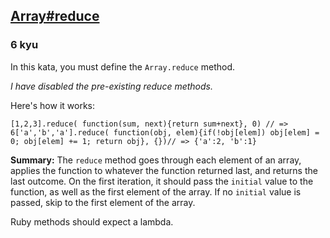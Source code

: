 <h2><a href=https://www.codewars.com/kata/5411e3e95f3a7f6a7a0000e3/train/javascript target="_blank">Array#reduce</a></h2><h3>6 kyu</h3><p>In this kata, you must define the <code>Array.reduce</code> method.</p><p><em>I have disabled the pre-existing reduce methods.</em></p><p>Here's how it works:</p><pre><code class="language-javascript">[<span class="cm-number">1</span>,<span class="cm-number">2</span>,<span class="cm-number">3</span>].<span class="cm-property">reduce</span>( <span class="cm-keyword">function</span>(<span class="cm-def">sum</span>, <span class="cm-def">next</span>){<span class="cm-keyword">return</span> <span class="cm-variable-2">sum</span><span class="cm-operator">+</span><span class="cm-variable-2">next</span>}, <span class="cm-number">0</span>) <span class="cm-comment">// =&gt; 6</span>[<span class="cm-string">'a'</span>,<span class="cm-string">'b'</span>,<span class="cm-string">'a'</span>].<span class="cm-property">reduce</span>( <span class="cm-keyword">function</span>(<span class="cm-def">obj</span>, <span class="cm-def">elem</span>){<span class="cm-keyword">if</span>(<span class="cm-operator">!</span><span class="cm-variable-2">obj</span>[<span class="cm-variable-2">elem</span>]) <span class="cm-variable-2">obj</span>[<span class="cm-variable-2">elem</span>] <span class="cm-operator">=</span> <span class="cm-number">0</span>; <span class="cm-variable-2">obj</span>[<span class="cm-variable-2">elem</span>] <span class="cm-operator">+=</span> <span class="cm-number">1</span>; <span class="cm-keyword">return</span> <span class="cm-variable-2">obj</span>}, {})<span class="cm-comment">// =&gt; {'a':2, 'b':1}</span></code></pre><pre style="display: none;"><code class="language-ruby">[<span class="cm-number">1</span>,<span class="cm-number">2</span>,<span class="cm-number">3</span>]<span class="cm-operator">.</span><span class="cm-property">reduce</span>( <span class="cm-arrow">-&gt;</span>(<span class="cm-variable">x</span>,<span class="cm-variable">y</span>){<span class="cm-variable">x</span><span class="cm-operator">+</span><span class="cm-variable">y</span>}, <span class="cm-number">0</span>) <span class="cm-comment"># =&gt; 6</span></code></pre><pre style="display: none;"><code class="language-coffeescript"><span class="cm-punctuation">[</span><span class="cm-number">1</span> <span class="cm-number">2</span> <span class="cm-number">3</span><span class="cm-punctuation">]</span><span class="cm-punctuation">.</span><span class="cm-property">reduce</span><span class="cm-punctuation">(</span><span class="cm-punctuation">(</span><span class="cm-variable">sum</span><span class="cm-punctuation">,</span> <span class="cm-variable">next</span><span class="cm-punctuation">)</span> <span class="cm-operator">-&gt;</span> <span class="cm-variable">sum</span> <span class="cm-operator">+</span> <span class="cm-variable">next</span> <span class="cm-punctuation">,</span> <span class="cm-number">0</span><span class="cm-punctuation">)</span><span class="cm-comment"># =&gt; 6</span><span class="cm-punctuation">[</span><span class="cm-string">"a"</span> <span class="cm-string">"b"</span> <span class="cm-string">"a"</span> <span class="cm-punctuation">]</span><span class="cm-punctuation">.</span><span class="cm-property">reduce</span> <span class="cm-punctuation">(</span><span class="cm-punctuation">(</span><span class="cm-variable">obj</span><span class="cm-punctuation">,</span> <span class="cm-variable">elem</span><span class="cm-punctuation">)</span> <span class="cm-operator">-&gt;</span>  <span class="cm-variable">obj</span><span class="cm-punctuation">[</span><span class="cm-variable">elem</span><span class="cm-punctuation">]</span> <span class="cm-punctuation">=</span> <span class="cm-number">0</span>  <span class="cm-keyword">unless</span> <span class="cm-variable">obj</span><span class="cm-punctuation">[</span><span class="cm-variable">elem</span><span class="cm-punctuation">]</span><span class="cm-dedent">  </span><span class="cm-variable">obj</span><span class="cm-punctuation">[</span><span class="cm-variable">elem</span><span class="cm-punctuation">]</span> <span class="cm-operator">+=</span> <span class="cm-number">1</span>  <span class="cm-variable">obj</span><span class="cm-punctuation">)</span><span class="cm-punctuation">,</span> <span class="cm-punctuation">{</span><span class="cm-punctuation">}</span><span class="cm-comment"># =&gt; {'a':2, 'b':1}</span></code></pre><p><strong>Summary:</strong> The <code>reduce</code> method goes through each element of an array, applies the function to whatever the function returned last, and returns the last outcome. On the first iteration, it should pass the <code>initial</code> value to the function, as well as the first element of the array. If no <code>initial</code> value is passed, skip to the first element of the array.</p><p>Ruby methods should expect a lambda.</p>
